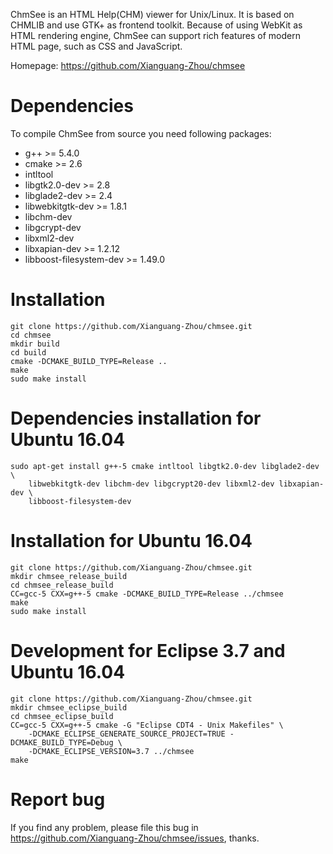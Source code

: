 ﻿ChmSee is an HTML Help(CHM) viewer for Unix/Linux. It is based on CHMLIB
and use GTK+ as frontend toolkit. Because of using WebKit as HTML
rendering engine, ChmSee can support rich features of modern HTML
page, such as CSS and JavaScript.

Homepage: https://github.com/Xianguang-Zhou/chmsee


Dependencies
============

To compile ChmSee from source you need following packages:
 * g++ >= 5.4.0
 * cmake >= 2.6
 * intltool
 * libgtk2.0-dev >= 2.8
 * libglade2-dev >= 2.4
 * libwebkitgtk-dev >= 1.8.1
 * libchm-dev
 * libgcrypt-dev
 * libxml2-dev
 * libxapian-dev >= 1.2.12
 * libboost-filesystem-dev >= 1.49.0

Installation
============

```shell
git clone https://github.com/Xianguang-Zhou/chmsee.git
cd chmsee
mkdir build
cd build
cmake -DCMAKE_BUILD_TYPE=Release ..
make
sudo make install
```

Dependencies installation for Ubuntu 16.04
==========================================

```shell
sudo apt-get install g++-5 cmake intltool libgtk2.0-dev libglade2-dev \
    libwebkitgtk-dev libchm-dev libgcrypt20-dev libxml2-dev libxapian-dev \
    libboost-filesystem-dev
```

Installation for Ubuntu 16.04
=============================

```shell
git clone https://github.com/Xianguang-Zhou/chmsee.git
mkdir chmsee_release_build
cd chmsee_release_build
CC=gcc-5 CXX=g++-5 cmake -DCMAKE_BUILD_TYPE=Release ../chmsee
make
sudo make install
```

Development for Eclipse 3.7 and Ubuntu 16.04
============================================

```shell
git clone https://github.com/Xianguang-Zhou/chmsee.git
mkdir chmsee_eclipse_build
cd chmsee_eclipse_build
CC=gcc-5 CXX=g++-5 cmake -G "Eclipse CDT4 - Unix Makefiles" \
    -DCMAKE_ECLIPSE_GENERATE_SOURCE_PROJECT=TRUE -DCMAKE_BUILD_TYPE=Debug \
    -DCMAKE_ECLIPSE_VERSION=3.7 ../chmsee
make
```

Report bug
==========

If you find any problem, please file this bug in
https://github.com/Xianguang-Zhou/chmsee/issues, thanks.

